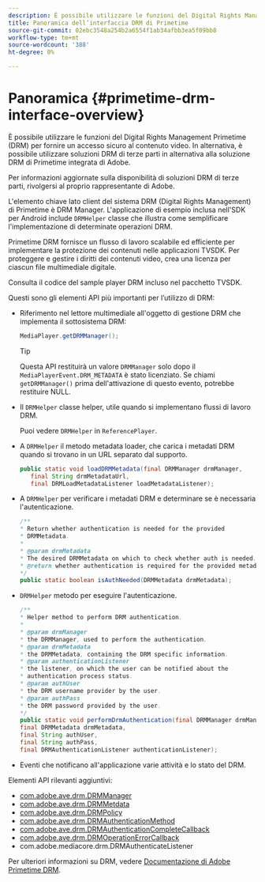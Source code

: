 ```yaml
---
description: È possibile utilizzare le funzioni del Digital Rights Management Primetime (DRM) per fornire un accesso sicuro al contenuto video. In alternativa, è possibile utilizzare soluzioni DRM di terze parti in alternativa alla soluzione DRM di Primetime integrata di Adobe.
title: Panoramica dell’interfaccia DRM di Primetime
source-git-commit: 02ebc3548a254b2a6554f1ab34afbb3ea5f09bb8
workflow-type: tm+mt
source-wordcount: '388'
ht-degree: 0%

---
```


# Panoramica {#primetime-drm-interface-overview}

È possibile utilizzare le funzioni del Digital Rights Management Primetime (DRM) per fornire un accesso sicuro al contenuto video. In alternativa, è possibile utilizzare soluzioni DRM di terze parti in alternativa alla soluzione DRM di Primetime integrata di Adobe.

<!--<a id="section_4DD54E085AB345FE9BE00865E56B28DB"></a>-->

Per informazioni aggiornate sulla disponibilità di soluzioni DRM di terze parti, rivolgersi al proprio rappresentante di Adobe.

L&#39;elemento chiave lato client del sistema DRM (Digital Rights Management) di Primetime è DRM Manager. L&#39;applicazione di esempio inclusa nell&#39;SDK per Android include `DRMHelper` classe che illustra come semplificare l&#39;implementazione di determinate operazioni DRM.

Primetime DRM fornisce un flusso di lavoro scalabile ed efficiente per implementare la protezione dei contenuti nelle applicazioni TVSDK. Per proteggere e gestire i diritti dei contenuti video, crea una licenza per ciascun file multimediale digitale.

Consulta il codice del sample player DRM incluso nel pacchetto TVSDK.

Questi sono gli elementi API più importanti per l’utilizzo di DRM:

* Riferimento nel lettore multimediale all&#39;oggetto di gestione DRM che implementa il sottosistema DRM:

  ```java
  MediaPlayer.getDRMManager();
  ```

  >[!TIP]
  >
  >Questa API restituirà un valore `DRMManager` solo dopo il `MediaPlayerEvent.DRM_METADATA` è stato licenziato. Se chiami `getDRMManager()` prima dell&#39;attivazione di questo evento, potrebbe restituire NULL.

* Il `DRMHelper` classe helper, utile quando si implementano flussi di lavoro DRM.

  Puoi vedere `DRMHelper` in `ReferencePlayer`.

* A `DRMHelper` il metodo metadata loader, che carica i metadati DRM quando si trovano in un URL separato dal supporto.

  ```java
  public static void loadDRMMetadata(final DRMManager drmManager,  
     final String drmMetadataUrl,  
     final DRMLoadMetadataListener loadMetadataListener);
  ```

* A `DRMHelper` per verificare i metadati DRM e determinare se è necessaria l&#39;autenticazione.

  ```java
  /** 
  * Return whether authentication is needed for the provided 
  * DRMMetadata. 
  * 
  * @param drmMetadata 
  * The desired DRMMetadata on which to check whether auth is needed. 
  * @return whether authentication is required for the provided metadata 
  */ 
  public static boolean isAuthNeeded(DRMMetadata drmMetadata);
  ```

* `DRMHelper` metodo per eseguire l&#39;autenticazione.

  ```java
  /** 
  * Helper method to perform DRM authentication. 
  * 
  * @param drmManager 
  * the DRMManager, used to perform the authentication. 
  * @param drmMetadata 
  * the DRMMetadata, containing the DRM specific information. 
  * @param authenticationListener 
  * the listener, on which the user can be notified about the 
  * authentication process status. 
  * @param authUser 
  * the DRM username provider by the user. 
  * @param authPass 
  * the DRM password provided by the user. 
  */ 
  public static void performDrmAuthentication(final DRMManager drmManager,  
  final DRMMetadata drmMetadata,  
  final String authUser,  
  final String authPass,  
  final DRMAuthenticationListener authenticationListener);
  ```

* Eventi che notificano all&#39;applicazione varie attività e lo stato del DRM.

<!--<a id="section_899BD9061D484E1BBA46E84617C36867"></a>-->

Elementi API rilevanti aggiuntivi:

* [com.adobe.ave.drm.DRMManager](https://help.adobe.com/en_US/primetime/api/drm/com/adobe/ave/drm/DRMManager.html)
* [com.adobe.ave.drm.DRMMetdata](https://help.adobe.com/en_US/primetime/api/drm/com/adobe/ave/drm/DRMMetadata.html)
* [com.adobe.ave.drm.DRMPolicy](https://help.adobe.com/en_US/primetime/api/drm/com/adobe/ave/drm/DRMPolicy.html)
* [com.adobe.ave.drm.DRMAuthenticationMethod](https://help.adobe.com/en_US/primetime/api/drm/com/adobe/ave/drm/DRMAuthenticationMethod.html)
* [com.adobe.ave.drm.DRMAuthenticationCompleteCallback](https://help.adobe.com/en_US/primetime/api/drm/com/adobe/ave/drm/DRMAuthenticationCompleteCallback.html)
* [com.adobe.ave.drm.DRMOperationErrorCallback](https://help.adobe.com/en_US/primetime/api/drm/com/adobe/ave/drm/DRMOperationErrorCallback.html)
* com.adobe.mediacore.drm.DRMAuthenticateListener

<!-- 
Comment Type: draft
(https://help.adobe.com/en_US/primetime/api/psdk/javadoc_2.4/com/adobe/mediacore/drm/DRMAuthenticateListener.html)

-->
<!--<a id="section_F58941D68EB94A5EBD1C7454D2A1B17A"></a>-->

Per ulteriori informazioni su DRM, vedere [Documentazione di Adobe Primetime DRM](https://helpx.adobe.com/primetime/user-guide.html).
